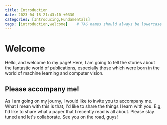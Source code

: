 ```yaml
---
title: Introduction
date: 2023-04-18 21:43:10 +0330
categories: [Introducing,Fundamentals]
tags: [introduction,welcome]    # TAG names should always be lowercase
---
```



# Welcome

Hello, and welcome to my page!
Here, I am going to tell the stories about the fantastic world of publications, especially those which were born in the world of machine learning and computer vision.

## Please accompany me!
As I am going on my journy, I would like to invite you to accompany me. What I mean with this is that, I'd like to share the things I learn with you. E.g, I'd like to share what a paper that I recently read is all about. Please stay tuned and let's collaborate. 
See you on the road, guys!
